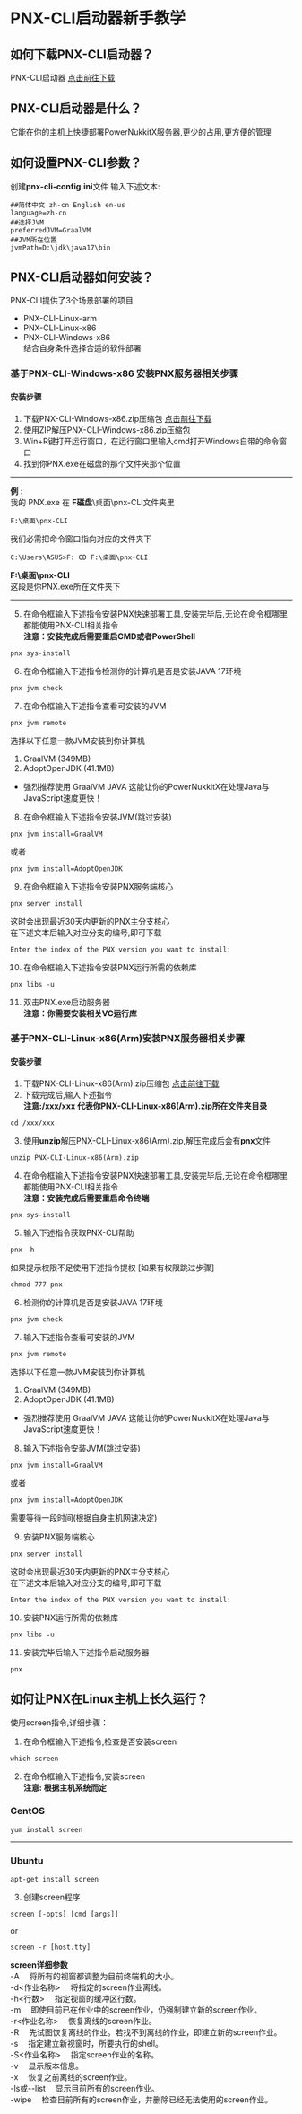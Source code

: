 # PNX-CLI启动器新手教学
## 如何下载PNX-CLI启动器？
PNX-CLI启动器 [点击前往下载](https://github.com/PowerNukkitX/PNX-CLI/releases)
## PNX-CLI启动器是什么？
它能在你的主机上快捷部署PowerNukkitX服务器,更少的占用,更方便的管理
## 如何设置PNX-CLI参数？
创建**pnx-cli-config.ini**文件
输入下述文本:
```
##简体中文 zh-cn English en-us
language=zh-cn
##选择JVM
preferredJVM=GraalVM
##JVM所在位置
jvmPath=D:\jdk\java17\bin
```
## PNX-CLI启动器如何安装？
PNX-CLI提供了3个场景部署的项目
- PNX-CLI-Linux-arm
- PNX-CLI-Linux-x86
- PNX-CLI-Windows-x86\
结合自身条件选择合适的软件部署
### 基于PNX-CLI-Windows-x86 安装PNX服务器相关步骤
#### 安装步骤
1. 下载PNX-CLI-Windows-x86.zip压缩包 [点击前往下载](https://github.com/PowerNukkitX/PNX-CLI/releases)
2. 使用ZIP解压PNX-CLI-Windows-x86.zip压缩包
3. Win+R键打开运行窗口，在运行窗口里输入cmd打开Windows自带的命令窗口
4. 找到你PNX.exe在磁盘的那个文件夹那个位置
----
**例** :\
我的 PNX.exe 在 **F磁盘**\桌面\pnx-CLI文件夹里
```
F:\桌面\pnx-CLI
```
我们必需把命令窗口指向对应的文件夹下
```
C:\Users\ASUS>F: CD F:\桌面\pnx-CLI
```
**F:\桌面\pnx-CLI**\
这段是你PNX.exe所在文件夹下

----
5. 在命令框输入下述指令安装PNX快速部署工具,安装完毕后,无论在命令框哪里都能使用PNX-CLI相关指令\
**注意：安装完成后需要重启CMD或者PowerShell**
```
pnx sys-install
```
6. 在命令框输入下述指令检测你的计算机是否是安装JAVA 17环境
```
pnx jvm check
```
7. 在命令框输入下述指令查看可安装的JVM
```
pnx jvm remote
```
选择以下任意一款JVM安装到你计算机
1. GraalVM (349MB)
2. AdoptOpenJDK (41.1MB)
- 强烈推荐使用 GraalVM JAVA 这能让你的PowerNukkitX在处理Java与JavaScript速度更快！
8. 在命令框输入下述指令安装JVM(跳过安装)
```
pnx jvm install=GraalVM  
```
或者
```
pnx jvm install=AdoptOpenJDK
```
9. 在命令框输入下述指令安装PNX服务端核心
```
pnx server install
```
这时会出现最近30天内更新的PNX主分支核心\
在下述文本后输入对应分支的编号,即可下载
```
Enter the index of the PNX version you want to install:
```
10. 在命令框输入下述指令安装PNX运行所需的依赖库
```
pnx libs -u
```
11. 双击PNX.exe启动服务器\
**注意：你需要安装相关VC运行库**

### 基于PNX-CLI-Linux-x86(Arm)安装PNX服务器相关步骤
#### 安装步骤
1. 下载PNX-CLI-Linux-x86(Arm).zip压缩包 [点击前往下载](https://github.com/PowerNukkitX/PNX-CLI/releases)
2. 下载完成后,输入下述指令\
**注意:/xxx/xxx 代表你PNX-CLI-Linux-x86(Arm).zip所在文件夹目录**
```
cd /xxx/xxx
```
3. 使用**unzip**解压PNX-CLI-Linux-x86(Arm).zip,解压完成后会有**pnx**文件
```
unzip PNX-CLI-Linux-x86(Arm).zip
```
4. 在命令框输入下述指令安装PNX快速部署工具,安装完毕后,无论在命令框哪里都能使用PNX-CLI相关指令\
**注意：安装完成后需要重启命令终端**
```
pnx sys-install
```
5. 输入下述指令获取PNX-CLI帮助
```
pnx -h
```
如果提示权限不足使用下述指令提权 [如果有权限跳过步骤]
```
chmod 777 pnx
```
6. 检测你的计算机是否是安装JAVA 17环境
```
pnx jvm check
```
7. 输入下述指令查看可安装的JVM
```
pnx jvm remote
```
选择以下任意一款JVM安装到你计算机
1. GraalVM (349MB)
2. AdoptOpenJDK (41.1MB)
- 强烈推荐使用 GraalVM JAVA 这能让你的PowerNukkitX在处理Java与JavaScript速度更快！
8. 输入下述指令安装JVM(跳过安装)
```
pnx jvm install=GraalVM  
```
或者
```
pnx jvm install=AdoptOpenJDK
```
需要等待一段时间(根据自身主机网速决定)

9. 安装PNX服务端核心
```
pnx server install
```
这时会出现最近30天内更新的PNX主分支核心\
在下述文本后输入对应分支的编号,即可下载
```
Enter the index of the PNX version you want to install:
```
10. 安装PNX运行所需的依赖库
```
pnx libs -u
```
11. 安装完毕后输入下述指令启动服务器
```
pnx
```
## 如何让PNX在Linux主机上长久运行？
使用screen指令,详细步骤：
1. 在命令框输入下述指令,检查是否安装screen
```
which screen
```
2. 在命令框输入下述指令,安装screen\
**注意: 根据主机系统而定** 
### CentOS
```
yum install screen
```
---
### Ubuntu
```
apt-get install screen
```
3. 创建screen程序
```
screen [-opts] [cmd [args]]
```
or
```
screen -r [host.tty]
```
**screen详细参数**\
-A 　将所有的视窗都调整为目前终端机的大小。\
-d<作业名称> 　将指定的screen作业离线。\
-h<行数> 　指定视窗的缓冲区行数。\
-m 　即使目前已在作业中的screen作业，仍强制建立新的screen作业。\
-r<作业名称> 　恢复离线的screen作业。\
-R 　先试图恢复离线的作业。若找不到离线的作业，即建立新的screen作业。\
-s<shell> 　指定建立新视窗时，所要执行的shell。\
-S<作业名称> 　指定screen作业的名称。\
-v 　显示版本信息。\
-x 　恢复之前离线的screen作业。\
-ls或--list 　显示目前所有的screen作业。\
-wipe 　检查目前所有的screen作业，并删除已经无法使用的screen作业。
